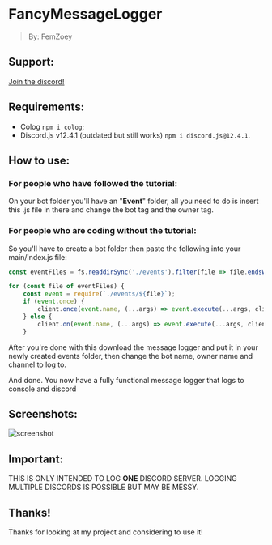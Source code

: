 # FancyMessageLogger
> By: FemZoey

## Support:

[Join the discord!](https://discord.gg/UC7rye4GsK)

## Requirements:
- Colog ``npm i colog``;
- Discord.js v12.4.1 (outdated but still works) ``npm i discord.js@12.4.1``.

## How to use:

### For people who have followed the tutorial:
  On your bot folder you'll have an "**Event**" folder,
  all you need to do is insert this .js file in there and
  change the bot tag and the owner tag.
  
### For people who are coding without the tutorial:
  So you'll have to create a bot folder then paste the following into your
  main/index.js file:


```javascript
const eventFiles = fs.readdirSync('./events').filter(file => file.endsWith('.js'));

for (const file of eventFiles) {
	const event = require(`./events/${file}`);
	if (event.once) {
		client.once(event.name, (...args) => event.execute(...args, client));
	} else {
		client.on(event.name, (...args) => event.execute(...args, client));
	}
 ```
 
 
  After you're done with this download the message logger and put it in your newly created
  events folder, then change the bot name, owner name and channel to log to.
  
  And done. You now have a fully functional message logger that logs to console and discord

## Screenshots:
![screenshot](https://cdn.discordapp.com/attachments/914218618781302874/922975030575501342/unknown.png "Proof of it working")

## Important:
THIS IS ONLY INTENDED TO LOG **ONE** DISCORD SERVER.
LOGGING MULTIPLE DISCORDS IS POSSIBLE BUT MAY BE MESSY.

## Thanks!
Thanks for looking at my project and considering to use it!
